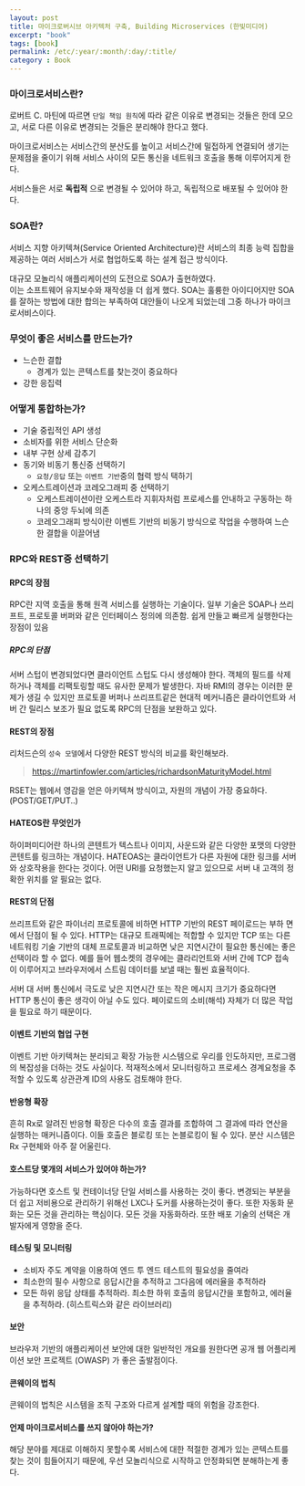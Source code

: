```yaml
---
layout: post
title: 마이크로버시브 아키텍처 구축, Building Microservices (한빛미디어)
excerpt: "book"
tags: [book]
permalink: /etc/:year/:month/:day/:title/
category : Book
---
```


### 마이크로서비스란?
로버트 C. 마틴에 따르면 `단일 책임 원칙`에 따라 같은 이유로 변경되는 것들은 한데 모으고, 서로 다른 이유로 변경되는 것들은 분리해야 한다고 했다.  

마이크로서비스는 서비스간의 분산도를 높이고 서비스간에 밀접하게 연결되어 생기는 문제점을 줄이기 위해 서비스 사이의 모든 통신을 네트워크 호출을 통해 이루어지게 한다.  

서비스들은 서로 **독립적** 으로 변경될 수 있어야 하고, 독립적으로 배포될 수 있어야 한다.  

### SOA란?
서비스 지향 아키텍쳐(Service Oriented Architecture)란 서비스의 최종 능력 집합을 제공하는 여러 서비스가 서로 협업하도록 하는 설계 접근 방식이다.  

대규모 모놀리식 애플리케이션의 도전으로 SOA가 출현하였다.  
이는 소프트웨어 유지보수와 재작성을 더 쉽게 했다. SOA는 훌륭한 아이디어지만 SOA를 잘하는 방법에 대한 합의는 부족하여 대안들이 나오게 되었는데 그중 하나가 마이크로서비스이다.  

### 무엇이 좋은 서비스를 만드는가?
- 느슨한 결합
    - 경계가 있는 콘텍스트를 찾는것이 중요하다
- 강한 응집력

### 어떻게 통합하는가?
- 기술 중립적인 API 생성
- 소비자를 위한 서비스 단순화
- 내부 구현 상세 감추기
- 동기와 비동기 통신중 선택하기
    - `요청/응답` 또는 `이벤트 기반`중의 협력 방식 택하기
- 오케스트레이션과 코레오그래피 중 선택하기
    - 오케스트레이션이란 오케스트라 지휘자처럼 프로세스를 안내하고 구동하는 하나의 중앙 두뇌에 의존
    - 코레오그래피 방식이란 이벤트 기반의 비동기 방식으로 작업을 수행하여 느슨한 결합을 이끌어냄


### RPC와 REST중 선택하기

#### RPC의 장점
RPC란 지역 호출을 통해 원격 서비스를 실행하는 기술이다. 일부 기술은 SOAP나 쓰리프트, 프로토콜 버퍼와 같은 인터페이스 정의에 의존함. 쉽게 만들고 빠르게 실행한다는 장점이 있음 

##### RPC의 단점
서버 스텁이 변경되었다면 클라이언트 스텁도 다시 생성해야 한다. 객체의 필드를 삭제하거나 객체를 리팩토링할 때도 유사한 문제가 발생한다. 자바 RMI의 경우는 이러한 문제가 생길 수 있지만 프로토콜 버퍼나 쓰리프트같은 현대적 메커니즘은 클라이언트와 서버 간 릴리스 보조가 필요 없도록 RPC의 단점을 보완하고 있다.  

#### REST의 장점
리처드슨의 `성숙 모델`에서 다양한 REST 방식의 비교를 확인해보라.
> https://martinfowler.com/articles/richardsonMaturityModel.html

RSET는 웹에서 영감을 얻은 아키텍쳐 방식이고, 자원의 개념이 가장 중요하다.  (POST/GET/PUT..)  

#### HATEOS란 무엇인가
하이퍼미디어란 하나의 콘텐트가 텍스트나 이미지, 사운드와 같은 다양한 포맷의 다양한 콘텐트를 링크하는 개념이다. HATEOAS는 클라이언트가 다른 자원에 대한 링크를 서버와 상호작용을 한다는 것이다. 어떤 URI를 요청했는지 알고 있으므로 서버 내 고객의 정확한 위치를 알 필요는 없다.  

#### REST의 단점
쓰리프트와 같은 파이너리 프로토콜에 비하면 HTTP 기반의 REST 페이로드는 부하 면에서 단점이 될 수 있다. HTTP는 대규모 트래픽에는 적합할 수 있지만 TCP 또는 다른 네트워킹 기술 기반의 대체 프로토콜과 비교하면 낮은 지연시간이 필요한 통신에는 좋은 선택이라 할 수 없다. 예를 들어 웹소켓의 경우에는 클라리언트와 서버 간에 TCP 접속이 이루어지고 브라우저에서 스트림 데이터를 보낼 때는 훨씬 효율적이다.  

서버 대 서버 통신에서 극도로 낮은 지연시간 또는 작은 메시지 크기가 중요하다면 HTTP 통신이 좋은 생각이 아닐 수도 있다. 페이로드의 소비(해석) 자체가 더 많은 작업을 필요로 하기 때문이다.  

#### 이벤트 기반의 협업 구현
이벤트 기반 아키텍쳐는 분리되고 확장 가능한 시스템으로 우리를 인도하지만, 프로그램의 복잡성을 더하는 것도 사실이다. 적재적소에서 모니터링하고 프로세스 경계요청을 추적할 수 있도록 상관관계 ID의 사용도 검토해야 한다.  

#### 반응형 확장
흔히 Rx로 알려진 반응형 확장은 다수의 호출 결과를 조합하여 그 결과에 따라 연산을 실행하는 매커니즘이다. 이들 호출은 블로킹 또는 논블로킹이 될 수 있다. 분산 시스템은 Rx 구현체와 아주 잘 어울린다.  

#### 호스트당 몇개의 서비스가 있어야 하는가?
가능하다면 호스트 및 컨테이너당 단일 서비스를 사용하는 것이 좋다. 변경되는 부분을 더 쉽고 저비용으로 관리하기 위해선 LXC나 도커를 사용하는것이 좋다. 또한 자동화 문화는 모든 것을 관리하는 핵심이다. 모든 것을 자동화하라. 또한 배포 기술의 선택은 개발자에게 영향을 준다.  

#### 테스팅 및 모니터링
- 소비자 주도 계약을 이용하여 엔드 투 엔드 테스트의 필요성을 줄여라
- 최소한의 필수 사항으로 응답시간을 추적하고 그다음에 에러율을 추적하라
- 모든 하위 응답 상태를 추적하라. 최소한 하위 호출의 응답시간을 포함하고, 에러율을 추적하라. (히스트릭스와 같은 라이브러리)

#### 보안
브라우저 기반의 애플리케이션 보안에 대한 일반적인 개요를 원한다면 공개 웹 어플리케이션 보안 프로젝트 (OWASP) 가 좋은 출발점이다.  

#### 콘웨이의 법칙
콘웨이의 법칙은 시스템을 조직 구조와 다르게 설계할 때의 위험을 강조한다.  

#### 언제 마이크로서비스를 쓰지 않아야 하는가?
해당 분야를 제대로 이해하지 못할수록 서비스에 대한 적절한 경계가 있는 콘텍스트를 찾는 것이 힘들어지기 때문에, 우선 모놀리식으로 시작하고 안정화되면 분해하는게 좋다.  



